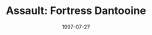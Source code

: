 ---
mission_id: assault
slug: "assault-fortress-dantooine"
editorsChoice: 
title: "Assault: Fortress Dantooine"
authors: 
    - "David Ralph"
    - "David Lovejoy"
date: 1997-07-27
filename: "/missions/assault.zip"
description: "Some time ago Fortress Dantooine had to be evacuated after a crushing Imperial attack. The Empire has built a new facility next to the ruins of the fortress. Some rebel spys still hiding out at the ruins have located the data for the newest Battle Moon the empire is planning to construct. Although this Battle Moon has no super laser like a Death Star, it is protected by a powerful computer network which controls all aspects of defense, both externally and internally. We need to analyze the data to find a way to breach the computer security."
cover:
levelReplaced:	TALAY
difficulty: yes
bm:	yes
fme: no
wax: yes
three_do: yes
voc: yes
gmd: yes
vue: yes
lfd: yes
base: "New level from scratch" 
editors: "WDFUSE 2.5 beta 3, DFUSE, VUECAD"

---